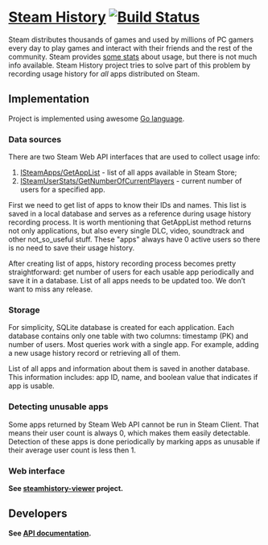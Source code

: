 # [Steam History](http://steamhistory.com/) [![Build Status](https://travis-ci.org/tsukanov/steamhistory.svg?branch=master)](https://travis-ci.org/tsukanov/steamhistory)

Steam distributes thousands of games and used by millions of PC gamers every day to play games and interact with their friends and the rest of the community. Steam provides [some stats](http://store.steampowered.com/stats) about usage, but there is not much info available. Steam History project tries to solve part of this problem by recording usage history for *all* apps distributed on Steam.

## Implementation

Project is implemented using awesome [Go language](http://golang.org/).

### Data sources

There are two Steam Web API interfaces that are used to collect usage info:

1. [ISteamApps/GetAppList](https://api.steampowered.com/ISteamApps/GetAppList/v2/) - list of all apps available in Steam Store;
2. [ISteamUserStats/GetNumberOfCurrentPlayers](https://api.steampowered.com/ISteamUserStats/GetNumberOfCurrentPlayers/v1/?appid=0) - current number of users for a specified app.

First we need to get list of apps to know their IDs and names. This list is saved in a local database and serves as a reference during usage history recording process. It is worth mentioning that GetAppList method returns not only applications, but also every single DLC, video, soundtrack and other not\_so\_useful stuff. These "apps" always have 0 active users so there is no need to save their usage history.

After creating list of apps, history recording process becomes pretty straightforward: get number of users for each usable app periodically and save it in a database. List of all apps needs to be updated too. We don’t want to miss any release.

### Storage

For simplicity, SQLite database is created for each application. Each database contains only one table with two columns: timestamp (PK) and number of users. Most queries work with a single app. For example, adding a new usage history record or retrieving all of them.

List of all apps and information about them is saved in another database. This information includes: app ID, name, and boolean value that indicates if app is usable.

### Detecting unusable apps

Some apps returned by Steam Web API cannot be run in Steam Client. That means their user count is always 0, which makes them easily detectable. Detection of these apps is done periodically by marking apps as unusable if their average user count is less then 1.

### Web interface

**See [steamhistory-viewer](https://github.com/tsukanov/steamhistory-viewer) project.**

## Developers

**See [API documentation](https://github.com/tsukanov/steamhistory/wiki/Steam-History-API).**
